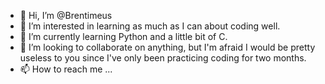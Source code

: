 - 👋 Hi, I’m @Brentimeus
- 👀 I’m interested in learning as much as I can about coding well.
- 🌱 I’m currently learning Python and a little bit of C.
- 💞️ I’m looking to collaborate on anything, but I'm afraid I would be pretty useless to you since I've only been practicing coding for two months.
- 📫 How to reach me ...

<!---
Brentimeus/Brentimeus is a ✨ special ✨ repository because its `README.md` (this file) appears on your GitHub profile.
You can click the Preview link to take a look at your changes.
--->
